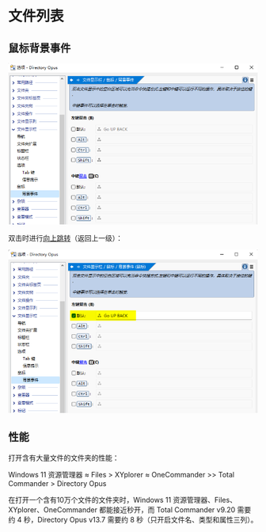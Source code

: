 # 文件列表
## 鼠标背景事件
<!-- TODO -->

![](images/README/背景事件.png)

双击时进行[向上跳转](../../导航/README.md#向上)（返回上一级）：

![](images/README/背景事件-双击向上.png)

## 性能
<!-- TODO: Tg -->

打开含有大量文件的文件夹的性能：

Windows 11 资源管理器 ≈ Files > XYplorer ≈ OneCommander >> Total Commander > Directory Opus

在打开一个含有10万个文件的文件夹时，Windows 11 资源管理器、Files、XYplorer、OneCommander 都能接近秒开，而 Total Commander v9.20 需要约 4 秒，Directory Opus v13.7 需要约 8 秒（只开启文件名、类型和属性三列）。